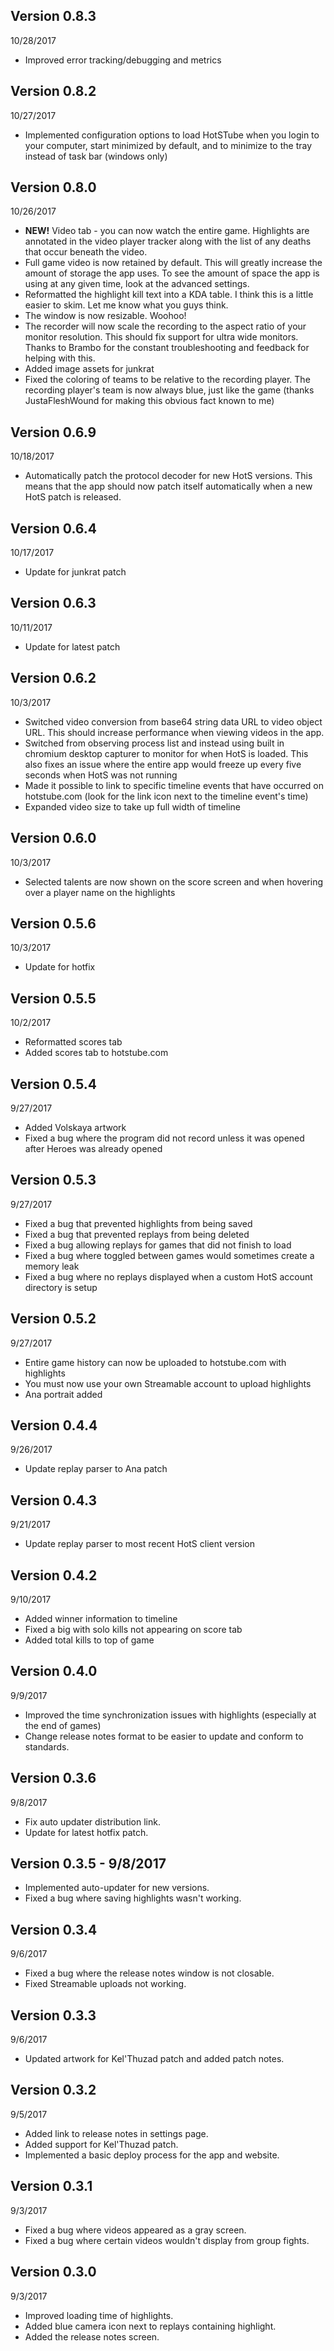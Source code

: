 Version 0.8.3
-
10/28/2017
* Improved error tracking/debugging and metrics

Version 0.8.2
-
10/27/2017
* Implemented configuration options to load HotSTube when you login to your computer, start minimized by default, and to minimize to the tray instead of task bar (windows only)

Version 0.8.0
-
10/26/2017
* **NEW!** Video tab - you can now watch the entire game. Highlights are annotated in the video player tracker along with the list of any deaths that occur beneath the video. 
* Full game video is now retained by default. This will greatly increase the amount of storage the app uses. To see the amount of space the app is using at any given time, look at the advanced settings.
* Reformatted the highlight kill text into a KDA table. I think this is a little easier to skim. Let me know what you guys think.
* The window is now resizable. Woohoo!
* The recorder will now scale the recording to the aspect ratio of your monitor resolution. This should fix support for ultra wide monitors. Thanks to Brambo for the constant troubleshooting and feedback for helping with this. 
* Added image assets for junkrat
* Fixed the coloring of teams to be relative to the recording player. The recording player's team is now always blue, just like the game (thanks JustaFleshWound for making this obvious fact known to me)

Version 0.6.9
-
10/18/2017
* Automatically patch the protocol decoder for new HotS versions. This means that the app should now patch itself automatically when a new HotS patch is released. 

Version 0.6.4
-
10/17/2017
* Update for junkrat patch

Version 0.6.3
-
10/11/2017
* Update for latest patch

Version 0.6.2
-
10/3/2017
* Switched video conversion from base64 string data URL to video object URL. This should increase performance when viewing videos in the app.
* Switched from observing process list and instead using built in chromium desktop capturer to monitor for when HotS is loaded. This also fixes an issue where the entire app would freeze up every five seconds when HotS was not running
* Made it possible to link to specific timeline events that have occurred on hotstube.com (look for the link icon next to the timeline event's time)
* Expanded video size to take up full width of timeline

Version 0.6.0
-
10/3/2017
* Selected talents are now shown on the score screen and when hovering over a player name on the highlights

Version 0.5.6
-
10/3/2017
* Update for hotfix


Version 0.5.5
-
10/2/2017
* Reformatted scores tab
* Added scores tab to hotstube.com

Version 0.5.4
-
9/27/2017
* Added Volskaya artwork
* Fixed a bug where the program did not record unless it was opened after Heroes was already opened

Version 0.5.3
-
9/27/2017
* Fixed a bug that prevented highlights from being saved
* Fixed a bug that prevented replays from being deleted
* Fixed a bug allowing replays for games that did not finish to load
* Fixed a bug where toggled between games would sometimes create a memory leak
* Fixed a bug where no replays displayed when a custom HotS account directory is setup

Version 0.5.2
-
9/27/2017
* Entire game history can now be uploaded to hotstube.com with highlights
* You must now use your own Streamable account to upload highlights
* Ana portrait added


Version 0.4.4
-
9/26/2017
* Update replay parser to Ana patch

Version 0.4.3
-
9/21/2017
* Update replay parser to most recent HotS client version

Version 0.4.2
-
9/10/2017
* Added winner information to timeline
* Fixed a big with solo kills not appearing on score tab
* Added total kills to top of game

Version 0.4.0
-
9/9/2017
* Improved the time synchronization issues with highlights (especially at the end of games)
* Change release notes format to be easier to update and conform to standards.

Version 0.3.6
-
9/8/2017
* Fix auto updater distribution link.
* Update for latest hotfix patch.

Version 0.3.5 - 9/8/2017 
-
* Implemented auto-updater for new versions.
* Fixed a bug where saving highlights wasn't working.

Version 0.3.4
-
9/6/2017 
* Fixed a bug where the release notes window is not closable.
* Fixed Streamable uploads not working.

Version 0.3.3
-
9/6/2017 
* Updated artwork for Kel'Thuzad patch and added patch notes.

Version 0.3.2 
-
9/5/2017 
* Added link to release notes in settings page.
* Added support for Kel'Thuzad patch.
* Implemented a basic deploy process for the app and website.

Version 0.3.1 
- 
9/3/2017 
* Fixed a bug where videos appeared as a gray screen.
* Fixed a bug where certain videos wouldn't display from group fights.

Version 0.3.0 
-
9/3/2017 
* Improved loading time of highlights.
* Added blue camera icon next to replays containing  highlight.
* Added the release notes screen.